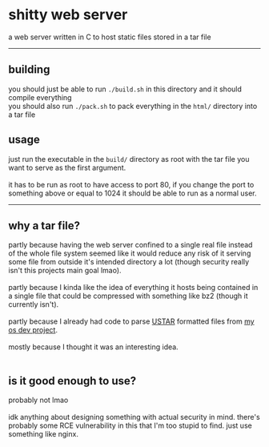 # shitty web server
a web server written in C to host static files stored in a tar file<br>
<hr>

## building
you should just be able to run `./build.sh` in this directory and it should compile everything<br>
you should also run `./pack.sh` to pack everything in the `html/` directory into a tar file<br>

## usage
just run the executable in the `build/` directory as root with the tar file you want to serve as the first argument.<br><br>
it has to be run as root to have access to port 80, if you change the port to something above or equal to 1024 it should be able to run as a normal user.<br>
<hr>

## why a tar file?
partly because having the web server confined to a single real file instead of the whole file system seemed like it would reduce any risk of it serving some file from outside it's intended directory a lot (though security really isn't this projects main goal lmao).<br><br>
partly because I kinda like the idea of everything it hosts being contained in a single file that could be compressed with something like bz2 (though it currently isn't).<br><br>
partly because I already had code to parse [USTAR](https://wiki.osdev.org/USTAR) formatted files from [my os dev project](https://github.com/kittrz9/os-dev-thing).<br><br>
mostly because I thought it was an interesting idea.<br><br>

## is it good enough to use?
probably not lmao<br><br>
idk anything about designing something with actual security in mind. there's probably some RCE vulnerability in this that I'm too stupid to find. just use something like nginx.<br>
